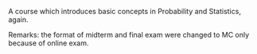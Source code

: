 A course which introduces basic concepts in Probability and Statistics, again.

Remarks: the format of midterm and final exam were changed to MC only because of online exam.
